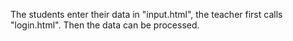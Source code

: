 The students enter their data in "input.html", the teacher first calls "login.html". Then the data can be processed.
